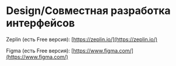 # Design/Совместная разработка интерфейсов

Zeplin (есть Free версия): [https://zeplin.io/](https://zeplin.io/)

Figma (есть Free версия): [https://www.figma.com/](https://www.figma.com/)
